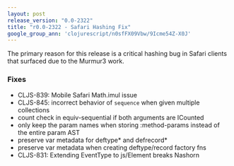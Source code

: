 ```yaml
---
layout: post
release_version: "0.0-2322"
title: "r0.0-2322 - Safari Hashing Fix"
google_group_ann: 'clojurescript/n0sfFX09Vbw/9Icme54Z-X0J'
---
```


The primary reason for this release is a critical hashing bug 
in Safari clients that surfaced due to the Murmur3 work. 

### Fixes 
* CLJS-839: Mobile Safari Math.imul issue 
* CLJS-845: incorrect behavior of `sequence` when given multiple collections 
* count check in equiv-sequential if both arguments are ICounted 
* only keep the param names when storing :method-params instead of the 
  entire param AST 
* preserve var metadata for deftype* and defrecord* 
* preserve var metadata when creating deftype/record factory fns 
* CLJS-831: Extending EventType to js/Element breaks Nashorn 
